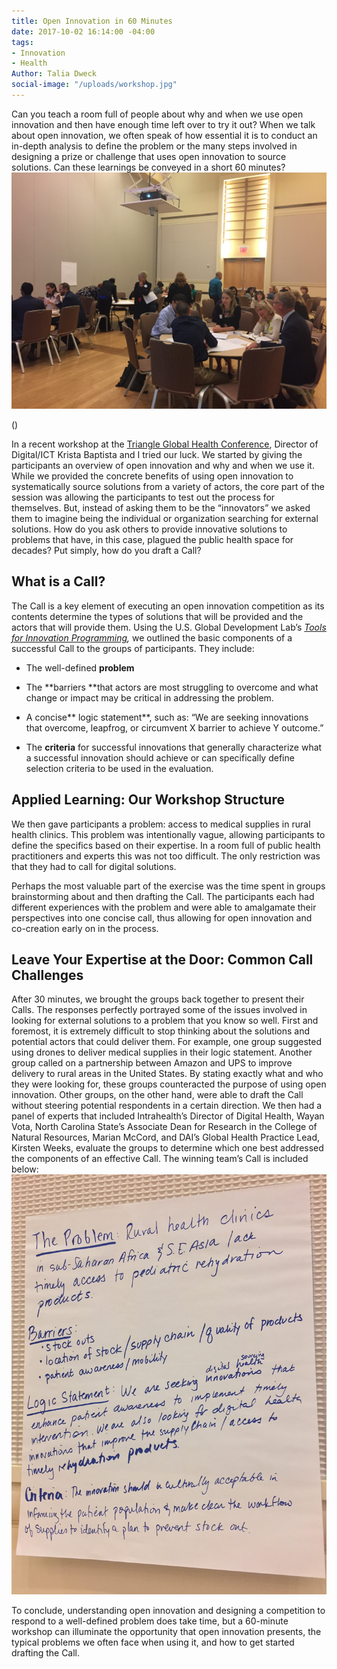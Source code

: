 ```yaml
---
title: Open Innovation in 60 Minutes
date: 2017-10-02 16:14:00 -04:00
tags:
- Innovation
- Health
Author: Talia Dweck
social-image: "/uploads/workshop.jpg"
---
```


Can you teach a room full of people about why and when we use open innovation and then have enough time left over to try it out? When we talk about open innovation, we often speak of how essential it is to conduct an in-depth analysis to define the problem or the many steps involved in designing a prize or challenge that uses open innovation to source solutions. Can these learnings be conveyed in a short 60 minutes?![workshop.jpg](/uploads/workshop.jpg)

\(<!--more-->)

In a recent workshop at the [Triangle Global Health Conference](http://www.triangleglobalhealth.org/annual-conference), Director of Digital/ICT Krista Baptista and I tried our luck. We started by giving the participants an overview of open innovation and why and when we use it.  While we provided the concrete benefits of using open innovation to systematically source solutions from a variety of actors, the core part of the session was allowing the participants to test out the process for themselves. But, instead of asking them to be the “innovators” we asked them to imagine being the individual or organization searching for external solutions. How do you ask others to provide innovative solutions to problems that have, in this case, plagued the public health space for decades? Put simply, how do you draft a Call?

## What is a Call?

The Call is a key element of executing an open innovation competition as its contents determine the types of solutions that will be provided and the actors that will provide them. Using the U.S. Global Development Lab’s *[Tools for Innovation Programming](https://www.globalinnovationexchange.org/resources/tools-innovation-programming),* we outlined the basic components of a successful Call to the groups of participants. They include:

* The well-defined **problem**

* The \*\*barriers \*\*that actors are most struggling to overcome and what change or impact may be critical in addressing the problem.

* A concise\*\* logic statement\*\*, such as: “We are seeking innovations that overcome, leapfrog, or circumvent X barrier to achieve Y outcome.”

* The **criteria** for successful innovations that generally characterize what a successful innovation should achieve or can specifically define selection criteria to be used in the evaluation.

## Applied Learning: Our Workshop Structure

We then gave participants a problem: access to medical supplies in rural health clinics. This problem was intentionally vague, allowing participants to define the specifics based on their expertise. In a room full of public health practitioners and experts this was not too difficult. The only restriction was that they had to call for digital solutions.

Perhaps the most valuable part of the exercise was the time spent in groups brainstorming about and then drafting the Call. The participants each had different experiences with the problem and were able to amalgamate their perspectives into one concise call, thus allowing for open innovation and co-creation early on in the process.

## Leave Your Expertise at the Door: Common Call Challenges

After 30 minutes, we brought the groups back together to present their Calls. The responses perfectly portrayed some of the issues involved in looking for external solutions to a problem that you know so well. First and foremost, it is extremely difficult to stop thinking about the solutions and potential actors that could deliver them. For example, one group suggested using drones to deliver medical supplies in their logic statement. Another group called on a partnership between Amazon and UPS to improve delivery to rural areas in the United States. By stating exactly what and who they were looking for, these groups counteracted the purpose of using open innovation. Other groups, on the other hand, were able to draft the Call without steering potential respondents in a certain direction. We then had a panel of experts that included Intrahealth’s Director of Digital Health, Wayan Vota, North Carolina State’s Associate Dean for Research in the College of Natural Resources, Marian McCord, and DAI’s Global Health Practice Lead, Kirsten Weeks, evaluate the groups to determine which one best addressed the components of an effective Call. The winning team’s Call is included below:![poster2 .jpg](/uploads/poster2%20.jpg)

To conclude, understanding open innovation and designing a competition to respond to a well-defined problem does take time, but a 60-minute workshop can illuminate the opportunity that open innovation presents, the typical problems we often face when using it, and how to get started drafting the Call.
